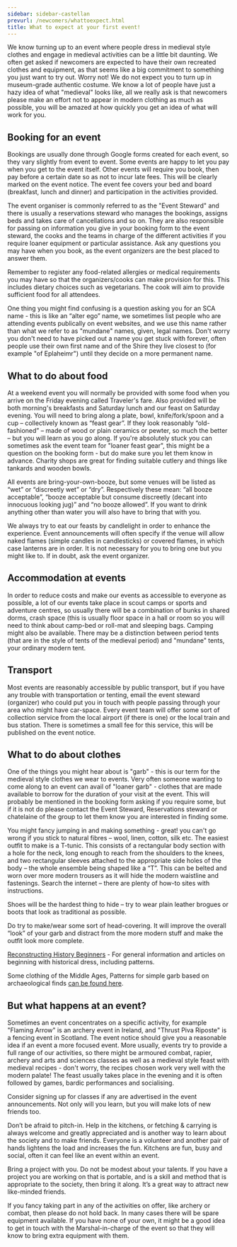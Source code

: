 ```yaml
---
sidebar: sidebar-castellan
prevurl: /newcomers/whattoexpect.html
title: What to expect at your first event!
---
```


We know turning up to an event where people dress in medieval style clothes and engage in medieval activities can be a little bit daunting.   We often get asked if newcomers are expected to have their own recreated clothes and equipment, as that seems like a big commitment to something you just want to try out.  Worry not! We do not expect you to turn up in museum-grade authentic costume. We know a lot of people have just a hazy idea of what "medieval" looks like, all we really ask is that newcomers please make an effort not to appear in modern clothing as much as possible, you will be amazed at how quickly you get an idea of what will work for you.  

## Booking for an event

Bookings are usually done through Google forms created for each event, so they vary slightly from event to event.  Some events are happy to let you pay when you get to the event itself.  Other events will require you book, then pay before a certain date so as not to incur late fees. This will be clearly marked on the event notice.  The event fee covers your bed and board (breakfast, lunch and dinner) and participation in the activities provided.

The event organiser is commonly referred to as the "Event Steward" and there is usually a reservations steward who manages the bookings, assigns beds and takes care of cancellations and so on.  They are also responsible for passing on information you give in your booking form to the event steward, the cooks and the teams in charge of the different activities if you require loaner equipment or particular assistance.  Ask any questions you may have when you book, as the event organizers are the best placed to answer them.

Remember to register any food-related allergies or medical requirements you may have so that the organizers/cooks can make provision for this. This includes dietary choices such as vegetarians. The cook will aim to provide sufficient food for all attendees.

One thing you might find confusing is a question asking you for an SCA name - this is like an “alter ego” name, we sometimes list people who are attending events publically on event websites, and we use this name rather than what we refer to as "mundane" names, given, legal names.  Don't worry you don't need to have picked out a name you get stuck with forever, often people use their own first name and of the Shire they live closest to (for example "of Eplaheimr") until they decide on a more permanent name. 

## What to do about food

At a weekend event you will normally be provided with some food when you arrive on the Friday evening called Traveler's fare.  Also provided will be both morning's breakfasts and Saturday lunch and our feast on Saturday evening.  You will need to bring along a plate, bowl, knife/fork/spoon and a cup – collectively known as “feast gear”. If they look reasonably “old-fashioned” – made of wood or plain ceramics or pewter, so much the better – but you will learn as you go along.  If you're absolutely stuck you can sometimes ask the event team for "loaner feast gear", this might be a question on the booking form - but do make sure you let them know in advance.  Charity shops are great for finding suitable cutlery and things like tankards and wooden bowls.

All events are bring-your-own-booze, but some venues will be listed as “wet” or “discreetly wet” or “dry”. Respectively these mean: “all booze acceptable”, “booze acceptable but consume discreetly (decant into innocuous looking jug)” and “no booze allowed”. If you want to drink anything other than water you will also have to bring that with you.

We always try to eat our feasts by candlelight in order to enhance the experience. Event announcements will often specify if the venue will allow naked flames (simple candles in candlesticks) or covered flames, in which case lanterns are in order. It is not necessary for you to bring one but you might like to. If in doubt, ask the event organizer.

## Accommodation at events

In order to reduce costs and make our events as accessible to everyone as possible, a lot of our events take place in scout camps or sports and adventure centres, so usually there will be a combination of bunks in shared dorms,  crash space (this is usually floor space in a hall or room so you will need to think about camp-bed or roll-mat and sleeping bags.  Camping might also be available.  There may be a distinction between period tents (that are in the style of tents of the medieval period) and "mundane" tents, your ordinary modern tent.  

## Transport

Most events are reasonably accessible by public transport, but if you have any trouble with transportation or tenting, email the event steward (organizer) who could put you in touch with people passing through your area who might have car-space. 
Every event team will offer some sort of collection service from the local airport (if there is one) or the local train and bus station. There is sometimes a small fee for this service, this will be published on the event notice.  


## What to do about clothes

One of the things you might hear about is "garb" - this is our term for the medieval style clothes we wear to events.  Very often someone wanting to come along to an event can avail of "loaner garb" - clothes that are made available to borrow for the duration of your visit at the event.  This will probably be mentioned in the booking form asking if you require some, but if it is not do please contact the Event Steward, Reservations steward or chatelaine of the group to let them know you are interested in finding some.  

You might fancy jumping in and making something - great! you can't go wrong if you stick to natural fibres – wool, linen, cotton, silk etc.  The easiest outfit to make is a T-tunic. This consists of a rectangular body section with a hole for the neck, long enough to reach from the shoulders to the knees, and two rectangular sleeves attached to the appropriate side holes of the body – the whole ensemble being shaped like a “T”. This can be belted and worn over more modern trousers as it will hide the modern waistline and fastenings. Search the internet – there are plenty of how-to sites with instructions.

Shoes will be the hardest thing to hide – try to wear plain leather brogues or boots that look as traditional as possible.

Do try to make/wear some sort of head-covering. It will improve the overall “look” of your garb and distract from the more modern stuff and make the outfit look more complete.

[Reconstructing History Beginners](https://reconstructinghistory.com/category/beginners-articles/) - For general information and articles on beginning with historical dress, including patterns. 

Some clothing of the Middle Ages, Patterns for simple garb based on archaeological finds [can be found here](http://www.personal.utulsa.edu/~marc-carlson/cloth/bockhome.html).


## But what happens at an event? 

Sometimes an event concentrates on a specific activity, for example "Flaming Arrow" is an archery event in Ireland, and "Thrust Piva Riposte" is a fencing event in Scotland.  The event notice should give you a reasonable idea if an event a more focused event.  More usually, events try to provide a full range of our activities, so there might be armoured combat, rapier, archery and arts and sciences classes as well as a medieval style feast with medieval recipes - don't worry, the recipes chosen work very well with the modern palate!  The feast usually takes place in the evening and it is often followed by games, bardic performances and socialising.  

Consider signing up for classes if any are advertised in the event announcements. Not only will you learn, but you will make lots of new friends too.

Don’t be afraid to pitch-in. Help in the kitchens, or fetching & carrying is always welcome and greatly appreciated and is another way to learn about the society and to make friends. Everyone is a volunteer and another pair of hands lightens the load and increases the fun.  Kitchens are fun, busy and social, often it can feel like an event within an event. 

Bring a project with you. Do not be modest about your talents. If you have a project you are working on that is portable, and is a skill and method that is appropriate to the society, then bring it along. It’s a great way to attract new like-minded friends.

If you fancy taking part in any of the activities on offer, like archery or combat, then please do not hold back. In many cases there will be spare equipment available. If you have none of your own, it might be a good idea to get in touch with the Marshal-in-charge of the event so that they will know to bring extra equipment with them.